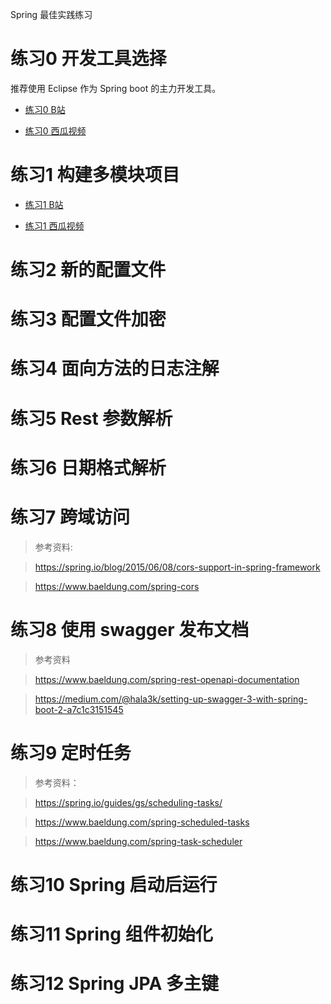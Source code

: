 Spring 最佳实践练习

# 练习0 开发工具选择

推荐使用 Eclipse 作为 Spring boot 的主力开发工具。

* [练习0 B站](https://www.bilibili.com/video/BV1Tp4y1B7Be/)

* [练习0 西瓜视频](https://www.ixigua.com/i6911320394481795584/)

# 练习1 构建多模块项目

* [练习1 B站](https://www.bilibili.com/video/BV1Tp4y1B7Be/)

* [练习1 西瓜视频](https://www.ixigua.com/i6911320394481795584/)

# 练习2 新的配置文件


# 练习3 配置文件加密


# 练习4 面向方法的日志注解


# 练习5 Rest 参数解析


# 练习6 日期格式解析


# 练习7 跨域访问

> 参考资料:

> https://spring.io/blog/2015/06/08/cors-support-in-spring-framework

> https://www.baeldung.com/spring-cors

# 练习8 使用 swagger 发布文档

> 参考资料

> https://www.baeldung.com/spring-rest-openapi-documentation

> https://medium.com/@hala3k/setting-up-swagger-3-with-spring-boot-2-a7c1c3151545


# 练习9 定时任务

> 参考资料：

> https://spring.io/guides/gs/scheduling-tasks/

> https://www.baeldung.com/spring-scheduled-tasks

> https://www.baeldung.com/spring-task-scheduler

# 练习10 Spring 启动后运行


# 练习11 Spring 组件初始化


# 练习12 Spring JPA 多主键
